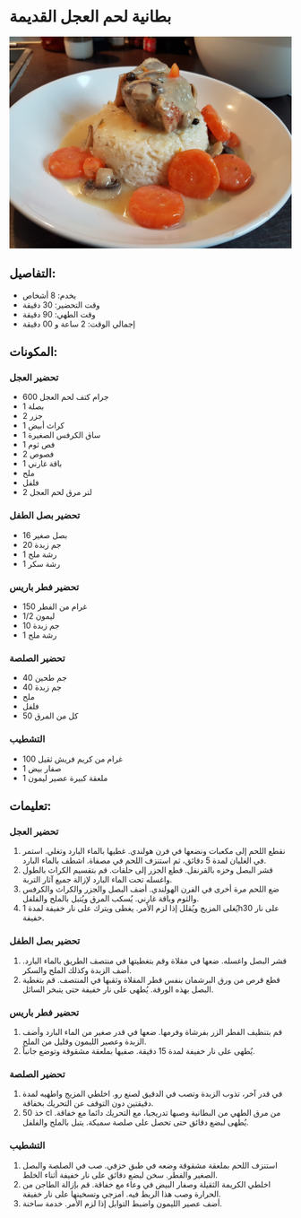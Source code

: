 # بطانية لحم العجل القديمة

![بطانية لحم العجل القديمة](https://github.com/anamorph/recettes/blob/master/photos/fr-plat-blanquette_de_veau_a_l_ancienne-01.jpg?raw=true)

## التفاصيل:
* يخدم: 8 أشخاص
* وقت التحضير: 30 دقيقة
* وقت الطهي: 90 دقيقة
* إجمالي الوقت: 2 ساعة و 00 دقيقة

## المكونات:
### تحضير العجل
* 600 جرام كتف لحم العجل
* 1 بصلة
* 2 جزر
* 1 كراث أبيض
* 1 ساق الكرفس الصغيرة
* 1 فص ثوم
* 2 فصوص
* 1 باقة غارني
* ملح
* فلفل
* 2 لتر مرق لحم العجل

### تحضير بصل الطفل
* 16 بصل صغير
* 20 جم زبدة
* 1 رشة ملح
* 1 رشة سكر

### تحضير فطر باريس
* 150 غرام من الفطر
* 1/2 ليمون
* 10 جم زبدة
* 1 رشة ملح

### تحضير الصلصة
* 40 جم طحين
* 40 جم زبدة
* ملح
* فلفل
* 50 كل من المرق

### التشطيب
* 100 غرام من كريم فريش ثقيل
* 1 صفار بيض
* 1 ملعقة كبيرة عصير ليمون

## تعليمات:
### تحضير العجل
 1. نقطع اللحم إلى مكعبات ونضعها في فرن هولندي. غطيها بالماء البارد وتغلي. استمر في الغليان لمدة 5 دقائق، ثم استنزف اللحم في مصفاة. اشطف بالماء البارد.
 1. قشر البصل وخزه بالقرنفل. قطع الجزر إلى حلقات. قم بتقسيم الكراث بالطول واغسله تحت الماء البارد لإزالة جميع آثار التربة.
 1. ضع اللحم مرة أخرى في الفرن الهولندي. أضف البصل والجزر والكراث والكرفس والثوم وباقة غارني. يُسكب المرق ويُتبل بالملح والفلفل.
 1. يُغلى المزيج ويُقلل إذا لزم الأمر. يغطى ويترك على نار خفيفة لمدة 1h30 على نار خفيفة.

### تحضير بصل الطفل
 1. قشر البصل واغسله. ضعها في مقلاة وقم بتغطيتها في منتصف الطريق بالماء البارد. أضف الزبدة وكذلك الملح والسكر.
 1. قطع قرص من ورق البرشمان بنفس قطر المقلاة وثقبها في المنتصف. قم بتغطية البصل بهذه الورقة. يُطهى على نار خفيفة حتى يتبخر السائل.

### تحضير فطر باريس
 1. قم بتنظيف الفطر الزر بفرشاة وفرمها. ضعها في قدر صغير من الماء البارد وأضف الزبدة وعصير الليمون وقليل من الملح.
 1. يُطهى على نار خفيفة لمدة 15 دقيقة. صفيها بملعقة مشقوقة وتوضع جانباً.

### تحضير الصلصة
 1. في قدر آخر، تذوب الزبدة وتصب في الدقيق لصنع رو. اخلطي المزيج واطهيه لمدة دقيقتين دون التوقف عن التحريك بخفاقة.
 1. خذ 50 cl من مرق الطهي من البطانية وصبها تدريجيا، مع التحريك دائما مع خفاقة. يُطهى لبضع دقائق حتى تحصل على صلصة سميكة. يتبل بالملح والفلفل.

### التشطيب

 1. استنزف اللحم بملعقة مشقوقة وضعه في طبق خزفي. صب في الصلصة والبصل الصغير والفطر. سخن لبضع دقائق على نار خفيفة أثناء الخلط.
 1. اخلطي الكريمة الثقيلة وصفار البيض في وعاء مع خفاقة. قم بإزالة الطاجن من الحرارة وصب هذا الربط فيه. امزجي وتسخينها على نار خفيفة.
 1. أضف عصير الليمون واضبط التوابل إذا لزم الأمر. خدمة ساخنة.
